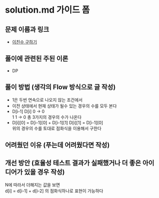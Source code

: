 # solution.md 가이드 폼

## 문제 이름과 링크

- [이친수 구하기](https://www.acmicpc.net/problem/2193)

## 풀이에 관련된 주된 이론

- DP

## 풀이 방법 (생각의 Flow 방식으로 글 작성)

- 1은 두번 연속으로 나오지 않는 조건에서 
- 이전 상태에서 현재 상태가 될수 있는 경우의 수를 모두 본다
- D[i-1]  D[i] 
     0  ->  0  
            1
     1  ->  0
     총 3가지의 경우의 수가 나온다
- D[i][0] = D[i-1][0] + D[i-1][1]
  D[i][1] = D[i-1][0]      
  위의 경우의 수를 토대로 점화식을 이용해서 구한다

## 어려웠던 이유 (푸는데 어려웠다면 작성)

 

## 개선 방안 (효율성 테스트 결과가 실패했거나 더 좋은 아이디어가 있을 경우 작성)
N에 따라서 더해지는 값을 보면  
d[i] = d[i-1] + d[i-2] 의 점화식하나로 표현이 가능하다
